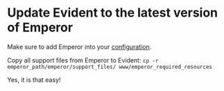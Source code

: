 Update Evident to the latest version of Emperor
===============================================

Make sure to add Emperor into your [configuration](https://github.com/qiime/evident/blob/master/INSTALL.md#configuration).

Copy all support files from Emperor to Evident:
`cp -r emperor_path/emperor/support_files/ www/emperor_required_resources`

Yes, it is that easy!